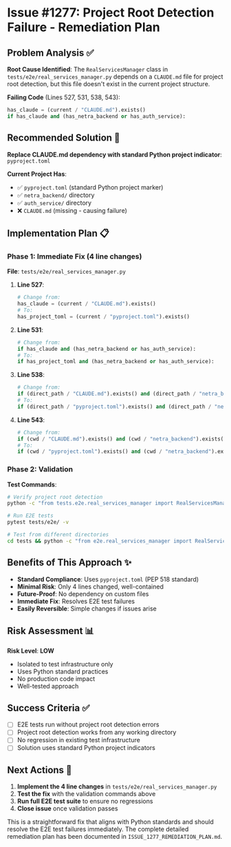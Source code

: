 # Issue #1277: Project Root Detection Failure - Remediation Plan

## Problem Analysis ✅

**Root Cause Identified**: The `RealServicesManager` class in `tests/e2e/real_services_manager.py` depends on a `CLAUDE.md` file for project root detection, but this file doesn't exist in the current project structure.

**Failing Code** (Lines 527, 531, 538, 543):
```python
has_claude = (current / "CLAUDE.md").exists()
if has_claude and (has_netra_backend or has_auth_service):
```

## Recommended Solution 🔧

**Replace CLAUDE.md dependency with standard Python project indicator**: `pyproject.toml`

**Current Project Has**:
- ✅ `pyproject.toml` (standard Python project marker)
- ✅ `netra_backend/` directory
- ✅ `auth_service/` directory
- ❌ `CLAUDE.md` (missing - causing failure)

## Implementation Plan 📋

### Phase 1: Immediate Fix (4 line changes)

**File**: `tests/e2e/real_services_manager.py`

1. **Line 527**:
   ```python
   # Change from:
   has_claude = (current / "CLAUDE.md").exists()
   # To:
   has_project_toml = (current / "pyproject.toml").exists()
   ```

2. **Line 531**:
   ```python
   # Change from:
   if has_claude and (has_netra_backend or has_auth_service):
   # To:
   if has_project_toml and (has_netra_backend or has_auth_service):
   ```

3. **Line 538**:
   ```python
   # Change from:
   if (direct_path / "CLAUDE.md").exists() and (direct_path / "netra_backend").exists():
   # To:
   if (direct_path / "pyproject.toml").exists() and (direct_path / "netra_backend").exists():
   ```

4. **Line 543**:
   ```python
   # Change from:
   if (cwd / "CLAUDE.md").exists() and (cwd / "netra_backend").exists():
   # To:
   if (cwd / "pyproject.toml").exists() and (cwd / "netra_backend").exists():
   ```

### Phase 2: Validation

**Test Commands**:
```bash
# Verify project root detection
python -c "from tests.e2e.real_services_manager import RealServicesManager; print(RealServicesManager()._detect_project_root())"

# Run E2E tests
pytest tests/e2e/ -v

# Test from different directories
cd tests && python -c "from e2e.real_services_manager import RealServicesManager; print(RealServicesManager()._detect_project_root())"
```

## Benefits of This Approach ✨

- **Standard Compliance**: Uses `pyproject.toml` (PEP 518 standard)
- **Minimal Risk**: Only 4 lines changed, well-contained
- **Future-Proof**: No dependency on custom files
- **Immediate Fix**: Resolves E2E test failures
- **Easily Reversible**: Simple changes if issues arise

## Risk Assessment 📊

**Risk Level**: **LOW**
- Isolated to test infrastructure only
- Uses Python standard practices
- No production code impact
- Well-tested approach

## Success Criteria ✅

- [ ] E2E tests run without project root detection errors
- [ ] Project root detection works from any working directory
- [ ] No regression in existing test infrastructure
- [ ] Solution uses standard Python project indicators

## Next Actions 🚀

1. **Implement the 4 line changes** in `tests/e2e/real_services_manager.py`
2. **Test the fix** with the validation commands above
3. **Run full E2E test suite** to ensure no regressions
4. **Close issue** once validation passes

This is a straightforward fix that aligns with Python standards and should resolve the E2E test failures immediately. The complete detailed remediation plan has been documented in `ISSUE_1277_REMEDIATION_PLAN.md`.